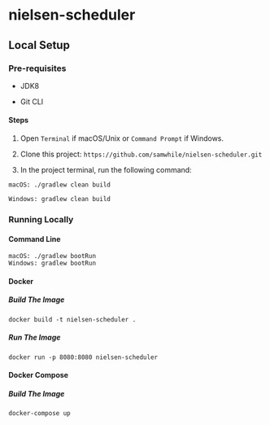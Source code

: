 # nielsen-scheduler

## Local Setup

### Pre-requisites

* JDK8

* Git CLI 

#### Steps

1. Open `Terminal` if macOS/Unix or `Command Prompt` if Windows.

2. Clone this project: `https://github.com/samwhile/nielsen-scheduler.git`

4. In the project terminal, run the following command:

```
macOS: ./gradlew clean build

Windows: gradlew clean build
```


### Running Locally

#### Command Line

```
macOS: ./gradlew bootRun
Windows: gradlew bootRun
```

#### Docker

##### Build The Image

```
docker build -t nielsen-scheduler .
```

##### Run The Image

```
docker run -p 8080:8080 nielsen-scheduler
```

#### Docker Compose

##### Build The Image

```
docker-compose up
```

